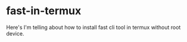 # fast-in-termux
Here's I'm telling about how to install fast cli tool in termux without root device.
